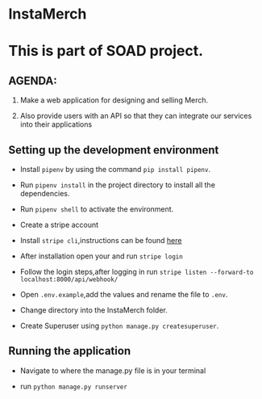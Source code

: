 # InstaMerch

# This is part of SOAD project.

## AGENDA:

  1. Make a web application for designing and selling Merch.

  2. Also provide users with an API so that they can integrate our services into their applications

## Setting up the development environment

  * Install `pipenv` by using the command `pip install pipenv`.
  
  * Run `pipenv install` in the project directory to install all the dependencies.
  
  * Run `pipenv shell` to activate the environment.

  * Create a stripe account

  * Install `stripe cli`,instructions can be found [here](https://stripe.com/docs/stripe-cli)
  
  * After installation open your and run `stripe login`
  
  * Follow the login steps,after logging in run `stripe listen --forward-to localhost:8000/api/webhook/`

  * Open `.env.example`,add the values and rename the file to `.env`.
  
  * Change directory into the InstaMerch folder.
  
  * Create Superuser using `python manage.py createsuperuser`.
  
## Running the application
 
  * Navigate to where the manage.py file is in your terminal

  * run `python manage.py runserver`
